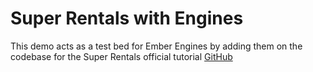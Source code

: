 # Super Rentals with Engines

This demo acts as a test bed for Ember Engines by adding them on the codebase for the Super Rentals official tutorial [GitHub](https://github.com/ember-learn/super-rentals)

